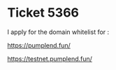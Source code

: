 # Ticket 5366

I apply for the domain whitelist for :

https://pumplend.fun/

https://testnet.pumplend.fun/
